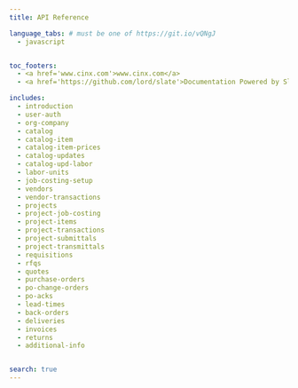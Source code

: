 ```yaml
---
title: API Reference

language_tabs: # must be one of https://git.io/vQNgJ
  - javascript


toc_footers:
  - <a href='www.cinx.com'>www.cinx.com</a>
  - <a href='https://github.com/lord/slate'>Documentation Powered by Slate</a>

includes:
  - introduction
  - user-auth
  - org-company
  - catalog
  - catalog-item
  - catalog-item-prices
  - catalog-updates
  - catalog-upd-labor
  - labor-units
  - job-costing-setup
  - vendors
  - vendor-transactions
  - projects
  - project-job-costing
  - project-items
  - project-transactions
  - project-submittals
  - project-transmittals
  - requisitions
  - rfqs
  - quotes
  - purchase-orders
  - po-change-orders
  - po-acks
  - lead-times
  - back-orders
  - deliveries
  - invoices
  - returns
  - additional-info


search: true
---
```


